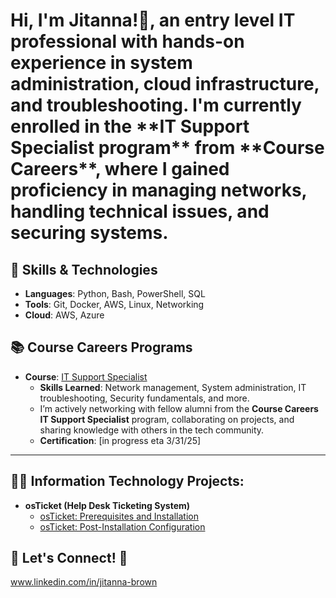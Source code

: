<h1>Hi, I'm Jitanna!👋, an entry level IT professional with hands-on experience in system administration, cloud infrastructure, and troubleshooting. I'm currently enrolled in the **IT Support Specialist program** from **Course Careers**, where I gained proficiency in managing networks, handling technical issues, and securing systems.


## 🔧 Skills & Technologies
- **Languages**: Python, Bash, PowerShell, SQL
- **Tools**: Git, Docker, AWS, Linux, Networking
- **Cloud**: AWS, Azure

## 📚 Course Careers Programs
- **Course**: [IT Support Specialist](https://coursecareers.com/)  
  - **Skills Learned**: Network management, System administration, IT troubleshooting, Security fundamentals, and more.
  - I’m actively networking with fellow alumni from the **Course Careers IT Support Specialist** program, collaborating on projects, and sharing knowledge with others in the tech community.
  - **Certification**: [in progress eta 3/31/25]

---

<h2>👨‍💻 Information Technology Projects:</h2>

- <b>osTicket (Help Desk Ticketing System)</b>
  - [osTicket: Prerequisites and Installation](https://github.com/jitannab/osticket-prereqs)
  - [osTicket: Post-Installation Configuration](https://github.com/jitannab/post-install-config)


## 📣 Let's Connect! 🤳</h2>www.linkedin.com/in/jitanna-brown


